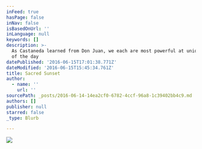 ```yaml
---
inFeed: true
hasPage: false
inNav: false
isBasedOnUrl: ''
inLanguage: null
keywords: []
description: >-
  As Castaneda learned from Don Juan, we each are most powerful at unique times
  of the day
datePublished: '2016-06-15T17:01:38.771Z'
dateModified: '2016-06-15T15:45:34.761Z'
title: Sacred Sunset
author:
  - name: ''
    url: ''
sourcePath: _posts/2016-06-14-14ea2cf0-6782-4ccf-96a8-1c39402bb4c9.md
authors: []
publisher: null
starred: false
_type: Blurb

---
```

![](https://the-grid-user-content.s3-us-west-2.amazonaws.com/a462d926-4bed-4672-ab5a-b539f4b92c42.jpg)